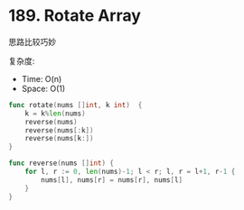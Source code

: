 # 189. Rotate Array

思路比较巧妙

复杂度:

- Time: O(n)
- Space: O(1)

```go
func rotate(nums []int, k int)  {
    k = k%len(nums)
    reverse(nums)
    reverse(nums[:k])
    reverse(nums[k:])
}

func reverse(nums []int) {
    for l, r := 0, len(nums)-1; l < r; l, r = l+1, r-1 {
        nums[l], nums[r] = nums[r], nums[l]
    }
}
```
